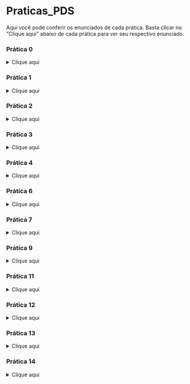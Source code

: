 # Praticas_PDS
Aqui você pode conferir os enunciados de cada prática. Basta clicar no "Clique aqui" abaixo de cada prática para ver seu respectivo enunciado.
### Prática 0

<details>
  <summary>Clique aqui</summary>
    Exercício 0: Alô mundo! O programa abaixo é o primeiro programa que você vai fazer na linguagem C. É um programa que simplesmente imprime “Alo mundo!” na tela. Digite o programa abaixo no seu editor de programas favorito. Depois, compile e execute o programa.

          #include <stdio.h>
  
          int main(){
            printf(“Alo mundo!”);
            return 0;
          }

Exercício 1: Impressão do nome

Escreva um programa que imprime o seu nome completo na tela.

Exercício 2: Sinal sonoro

Escreva um programa que emite um sinal sonoro. Para isso, basta imprimir o caractere especial ‘\a‘, ou seja, ao invés de imprimir “Alo mundo” ou o seu nome, imprima esse caractere especial.

Exercício 3: Cálculo do Seno de 3,14 e de 4,13

Escreva um programa que imprime na tela os senos de 3,14 e de 4,13. Use (= copiar e colar) o código que imprime o seno de 1,5, que está nos slides da Aula 2, para auxiliá-lo. E não se preocupe, boa parte desse código é novidade para você! No entanto, mão é muito difícil deduzir quais operações você precisa alterar (e criar) para imprimir os valores dos senos pedidos nesta questão.

Exercício 4: Impressão dos arquivos da pasta

Escreva um programa que imprime na tela todos os arquivos da pasta. Para isso, chame a operação system(“dir”) (ou system(“ls”), no Linux). A função “system” da linguagem C (biblioteca “stdlib.h”) executa uma operação do sistema operacional e o comando “dir” do prompt de comando (ou “ls”, se está em um sistema UNIX) lista os arquivos da pasta.
    
  </details>
  
### Prática 1
  
<details>
  <summary>Clique aqui</summary>
    Exercício 1: Código do nome

Escreva um programa para imprimir o seu primeiro nome em código ASC. Se o seu nome for “Ana”, o seu programa deve imprimir “65 110 97”.

Exercício 2: Troca de valores

Considere o programa abaixo:

      #include <stdio.h>
  
      void main(){
        float a = 3.14159, b = 2.71828;
        printf(“\nPI = %f”, b);
        printf(“\nEULER = %f”, a);
      }
  
Note que o programador trocou as variáveis que deveriam ser exibidas em cada printf. Assim, altere o programa acima de forma a corrigir o erro do programador. O problema é que o programador proibiu que você altere o que ele escreveu e também que digite os valores das constantes novamente. Então, faça isso (1) sem alterar nenhuma linha que o programador escreveu e (2) sem escrever novamente as constantes 3.14159 e 2.71828. Dica: troque os valores armazenados em cada variável.

Exercício 3: Conta Poupança

Uma conta poupança foi aberta com um depósito de R$789,54, com rendimentos de 0.56% de juros ao mês. No segundo mês, R$303,20 reais foram depositados nessa conta poupança. No terceiro mês, R$58,25 reais foram retirados da conta. Implemente um programa que imprime quanto haverá nessa conta no quarto mês.

Resposta: A conta terá R$1050,91 no quarto mês.

Exercício 4: IMC

Brutus e Olívia foram ao médico, que disse a eles que ambos estão fora do peso ideal. Ambos discordaram veementemente da afirmação do médico. Para provar que estava certo, o médico mostrou o Índice de Massa Corporal (IMC) de ambos, considerando que Brutus tem 1,84m e pesa 122kg e que Olívia tem 1,76m e pesa 45kg. Implemente um programa para mostrar o IMC de Brutus e Olívia e qual é a quantidade mínima de quilos que Brutus e Olívia devem perder ou ganhar para atingirem um peso saudável segundo a classificação do IMC. Use a seguinte fórmula para cálculo do IMC:
IMC = pesoaltura altura

A tabela abaixo descreve a classificação para as faixas de IMC.

IMC

Classificação

< 16 - Magreza grave
    
16 a < 17 - Magreza moderada
  
17 a < 18.5 - Magreza leve
           
18.5 a < 25 - Saudável
  
25 a < 30 - Sobrepeso
         
30 a < 35 - Obesidade grau I
  
35 a < 40 - Obesidade grau II (severa)
         
≥ 40 - Obesidade grau III (mórbida)
         
Resposta: O IMC do Brutus é 36,03 e o IMC da Olívia é 14,53. Brutus precisa perder, no mínimo, (aproximadamente) 37 quilos e Olívia precisa ganhar, no mínimo, (aproximadamente) 12 quilos.

Desafio para os fortes

Dígito verificador ou algarismo de controle é um mecanismo de autenticação utilizado para verificar a validade e a autenticidade de um valor numérico, evitando dessa forma fraudes ou erros de transmissão ou digitação. Consiste em um ou mais algarismos acrescentados ao valor original e calculados a partir deste através de um determinado algoritmo. Números de documentos de identificação, de matrícula, cartões de crédito e quaisquer outros códigos numéricos que necessitem de maior segurança utilizam dígitos verificadores. Esse trabalho consiste em calcular o dígito verificador do CPF. Seu programa deve receber um cpf sem o dígito verificador do usuário e imprimir o CPF com o dígito verificador. Você pode usar o seu CPF e de parentes e colegas para testar o programa. A seguir, as regras para o cálculo do dígito verificador são definidas através de um exemplo. É utilizado como exemplo o número: 123456789. Calcule a soma dos produtos dos nove dígitos utilizando peso 2 para unidade, peso 3 para dezena, peso 4 para centena e assim sucessivamente. Exemplo: 92+83+74+65+56+47+38+29+1*10 = 210.

A dezena do número verificador é 0 caso o resto da divisão por 11 da soma dos produtos seja 0 ou 1; caso contrário a dezena corresponde a subtrair de 11 o resto da divisão por 11 da soma dos produtos.

Calcule a soma dos produtos dos dez dígitos, onde o dígito menos significativo passa a ser a dezena dos dígitos verificadores, utilizando os seguintes pesos: 2, 3, 4, 5, 6, 7, 8, 9, 10, 11;

A unidade do número verificador é 0 caso o resto da divisão da soma dos produtos seja 0 ou 1; caso contrário a unidade corresponde a 11 menos o resto da divisão por 11 da soma dos produtos. Exemplo: resto da divisão de 255 por 11 é 2 então a unidade do número verificador é 11-2=9 Dica: para resolver esse problema, você precisa aprender três conceitos que ainda não foram ensinados em sala de aula: leitura de dados a partir do teclado, resto da divisão entre dois números, e processamento condicional. Para o primeiro conceito, procure saber como funciona a função scanf, que é da biblioteca stdio.h. Para o segundo conceito, procure saber como funciona o operador %, ou mod. Por fim, e mais difícil que os conceitos anteriores, procure saber como funciona o comando if e else da linguagem C. O aprendizado de uma linguagem depende muito da sua iniciativa de correr atrás das soluções. Esse exercício é uma forma de incentivar a autodidática.
</details>
  
### Prática 2
  
<details>
  <summary>Clique aqui</summary>
    Um estatístico lhe procurou pois precisa de uma implementação em C de funções de densidade de probabilidade de três distribuições: Cauchy padrão, Gumbel e distribuição de Laplace.

Exercício 1

Crie uma função que retorna a função de densidade de probabilidade para cada uma dessas distribuições.

a) Cauchy padrão

b) Gumbel

c) Laplace

Considere usar as funções exp(x) para calcular e^x e fabs(x) para calcular |x| ambas funções encontradas na biblioteca math.h.

Exemplos:

fabs(-5.3) retorna 5.3

exp(3) retorna e^3

Além disso, considere que pi = 3.141592 ou então use a constante M_PI da biblioteca math.h. Por fim, note que além de X as funções podem ter outros parâmetros de entrada. A função densidade de probabilidade da distribuição de Laplace, por exemplo, tem como parâmetros de entrada , e .

Exercício 2

Crie e compile um módulo que contenha as funções estatísticas implementadas no exercício anterior.

Exercício 3

Implemente um programa que use o módulo criado do exercício anterior para calcular e exibir a função densidade de probabilidade nos seguintes pontos:

cauchy(x=-2)

[resultado para conferência: 0.063662]

gumbel(x=0, 
=0.5, 
=2)

[resultado para conferência: 0.177786]

laplace(x=-6, 
=-5, 
=4)

[resultado para conferência: 0.097350]

Resumo da obra:

Nesta prática você deve entregar três arquivos:

estatistica.h, que contém os cabeçalhos das funções cauchy, gumbel e laplace;

estatistica.c, que contém a implementação das funções cauchy, gumbel e laplace;

pratica2.c, que contém a função main e as chamadas das funções cauchy, gumbel e laplace.
</details>
  
### Prática 3
 
<details>
  <summary>Clique aqui</summary>
   
      1. Conversão de tipo
  
a) Escreva uma função que recebe um número ponto flutuante como parâmetro e retorna um ponto flutuante equivalente à sua parte inteira. Exemplo: se a sua função receber -3.141592 como parâmetro, ela deve retornar -3.000000. Protótipo da função: 
  
      float parteInteira(float x);

b) Escreva uma função que recebe um número ponto flutuante como parâmetro e retorna um ponto flutuante equivalente à sua parte fracionária. Exemplo: se a sua função receber -3.141592 como parâmetro, ela deve retornar -0.141592. Protótipo da função: 
  
      float parteFracionaria(float x);

c) Escreva uma função que recebe dois inteiros x e y como parâmetros e retorna um ponto flutuante correspondente à divisão do primeiro pelo segundo (x dividido por y). Protótipo da função: 
      
      float divInts(int x, int y);

d) Faça um programa para testar as funções das letras a, b e c. Para cada função, teste pelo menos três entradas diferentes que, idealmente, dão saídas diferentes.

      2. Introdução à ponteiros
  
a) Escreva um programa que cria três variáveis, uma do tipo inteiro, outra do tipo ponto flutuante e outra do tipo caractere. Depois imprima na tela os endereços de memória que essas variáveis fazem acesso.

b) Altere o programa abaixo de forma a fazer com que o mesmo imprima 3 ao invés de 0. Você não pode executar nenhuma função de atribuição usando a variável x e nem alterar o comando printf da última linha do corpo da função main.

      #include <stdio.h>
       void main() {
          int x = 0;
          //coloque seu código aqui:

          printf(“%d”, x);
       }
  
c) Escreva uma função de nome soma1 que recebe como parâmetro um endereço de memória de inteiros (ponteiro para inteiro) e que soma 1 ao valor do seu conteúdo. Essa função deve ser do tipo void. Parte do seu protótipo é:

       void soma1(______________);
  
d) Resolva o exercício 2b usando a função do soma1 do exercício anterior.

      3. Atribuição dinâmica de valores
  
A função scanf permite que o usuário entre com valores para serem armazenados em endereços da memória. Caso você tenha variáveis no seu programa, a função scanf pode atribuir os valores que o usuário entrar diretamente nos endereços das suas variáveis, ou seja, atribui valores às próprias variáveis. Considere o programa abaixo, em que o usuário entra com dois valores ponto flutuante, que são atribuídos aos endereços das variáveis x e y. Altere este programa de forma a trocar os valores das duas variáveis. Você não pode alterar o último printf.

      #include <stdio.h>
      void main() {
        float x,y;
        scanf(“%f %f”, &x, &y);
        //coloque seu código aqui:

        printf(“\nx = %f\ny = %f”, x, y);
      }
  
        4. Introdução à passagem de parâmetro por referência
  
a) Escreva uma função de nome troca que recebe como parâmetros duas variáveis capazes de armazenar endereços de memória de pontos flutuantes (que tipo de variável é capaz de fazer isso?), end_valor1 e end_valor2. Essa função deve trocar o conteúdo dos endereços armazenados nessas variáveis, ou seja, o conteúdo armazenado no primeiro endereço (end_valor1) deve ser armazenado no endereço do segundo parâmetro (end_valor2), e vice-versa.

b) Resolva o Exercício 3 usando a função troca.

       5. Fast Pow
  
a) Neste exercício você deve usar operações de deslocamento de bits << e/ou >>. Primeiro, faça uma função de nome fast_pow_2 que recebe um inteiro expoente e retorna um unsigned long long contendo a potência de dois correspondente. Por exemplo, se o expoente passado como parâmetro for 7, a sua função deve retornar 2 elevado a 7. Um número do tipo unsigned long long é um inteiro sem sinal de 64 bits. Você o trata exatamente como um unsigned int, mas o seu alcance é muito maior. Protótipo da função:

      unsigned long long fast_pow_2(int expoente);
  
b) Depois, faça um programa para responder a seguinte pergunta: qual é a maior potência de 2 que um unsigned long long é capaz de armazenar? Faça um programa que use a função fast_pow_2 para imprimir esse limite. Para imprimir um unsigned long long você deve usar o especificador de formato %llu.

      6. Funções simples sem operadores condicionais
  
Implemente funções para realizar as operações abaixo sobre parâmetros recebidos como números inteiros sem sinal (unsigned int). Suas funções não devem usar qualquer operador condicional (exemplo: if). Dica: algumas delas podem requerer operações bit-a-bit.

Abaixo um exemplo de uma função que retorna o negativo do parâmetro:

      int neg(unsigned int number) {
        return -number;
      }
  
a) DDD. Extrair código de área de números de telefone com 8 dígitos (e.g., para o telefone 3134095858 a sua função deve retornar 31).

Protótipo:

      int ddd(unsigned int number);
  
b) Soma 1 se for par. Transformar um número par no próximo número ímpar e manter um número ímpar inalterado. Exemplo: para o número 4 a sua função deve retornar 5 e para o número 5 a sua função deve retornar 5.

Protótipo:

      int soma1SePar(unsigned int number);
  
c) Par ou ímpar. Retornar verdadeiro se o número for par ou falso caso contrário. Dica: lembre dos conceitos de verdadeiro e falso para a linguagem C.

Protótipo:

      int parOuImpar(unsigned int number);
  
d) Programa principal. Faça um programa para testar as funções DDD, soma1SePar e parOuImpar. Para cada função, teste pelo menos três entradas diferentes que, idealmente, dão saídas diferentes.
</details>
  
### Prática 4
  
<details>
  <summary>Clique aqui</summary>
    Exercício 1

Implementar uma função que recebe como parâmetro uma velocidade em km/h (quilômetros por hora) e retorne a mesma convertida para m/s (metros por segundo). A fórmula de conversão é M = K/3.6, sendo M a velocidade em km/h e K a velocidade em m/s. 

Protótipo:

    float paraMetrosPorSegundo(float v);

Exercício 2

Implementar uma função que recebe como parâmetro o raio de um círculo e retorne a área do círculo correspondente. A área do círculo é pi x raio^2, sendo que pi = 3.141592. 

Protótipo:

    float areaCirculo(float raio);

Exercício 3

Implementar uma função que recebe três números inteiros como parâmetro e retorna o maior entre eles. 

Protótipo:

    int maior3(int n1, int n2, int n3);

Exercício 4

Implementar uma função que recebe como parâmetro um número inteiro n e retorne 1 se ele for par e 0 caso ele seja ímpar. 

Protótipo:

    int ehPar(int n);

Exercício 5

Implementar uma função que recebe como parâmetro um número inteiro n e retorne 1 se ele for divisível por 3 ou por 5, mas não simultaneamente pelos dois, ou 0 caso contrário (divisível por 3 e 5 ou por nenhum dos dois). 

Protótipo:

    int ehDivisivelPor3ou5(int n);

Exercício 6

Implemente uma função que recebe como parâmetro a altura em metros e o sexo ('M' para masculino e 'F' para feminino) de uma pessoa e retorne o seu peso ideal PI, sendo que PI = (72.7 x H) - 58 caso o sexo seja masculino e PI = (62.1 x H) - 44.7 caso feminino. 

Protótipo:

    float pesoIdeal(float h, char sexo);

Exercício 7

Implemente um programa para ler o sexo, a altura, e o peso do usuário e informar quantos quilogramas ele deve ganhar ou perder para alcançar o seu peso ideal. Use a função pesoIdeal do exercício anterior.

Exercício 8

Implementar uma função que recebe como parâmetro um número inteiro N e retorne a soma dos números ímpares de 0 até N (incluindo N, se N for ímpar). 

Protótipo:

    int somaImpares(int N);

Exercício 9

Implementar uma função que recebe como parâmetro um número inteiro N e retorne o seu fatorial. Exemplo: o fatorial de 5 = 5! = 5 x 4 x 3 x 2 x 1 = 120. 

Protótipo:

    double fatorial(int N);

Exercício 10

Implementar uma função que recebe como parâmetro um número inteiro N e retorne a soma de todos os números positivos menores ou iguais a N que são divisíveis por 3 ou por 5, mas não por ambos. Exemplo: para N==20, a soma é 3+5+6+9+10+12+18+20 = 83. 

Protótipo:

    int somaNumerosDiv3ou5(int N);

Exercício 11

Implemente uma função que recebe como parâmetro três números inteiros maiores que zero (não precisa testar) x,y,z e uma operação numérica que pode assumir os valores 1,2,3 e 4. Caso a operação seja 1, a função deve calcular a média geométrica, caso seja 2, a média ponderada, caso seja 3, a média harmônica e, por fim, caso seja 4, a média aritmética. 

Protótipo:

    float calculaMedia(int x, int y, int z, int operacao);

Exercício 12

Implementar uma função que recebe como parâmetro um número inteiro N e retorne o seu número de divisores. Exemplo: os divisores de 66 são 8: 1,2,3,6,11,22,33,66. 

Protótipo:
  
    int numeroDivisores(int N);

Exercício 13

Implementar uma função que recebe como parâmetro um número inteiro positivo N e retorne o enésimo termo da sequência de Fibonacci. Essa sequência começa no termo de ordem zero e, a partir do segundo termo, seu valor é dado pela soma dos dois termos anteriores. Exemplo: para N == 8, o enésimo termo é 13, uma vez que a sequência de Fibonacci até o oitavo termo é: 0,1,1,2,3,5,8,13. 

Protótipo:

    int enesimoFibonacci(int N);

Exercício 14

Escreva uma função que retorna o máximo divisor comum (MDC) entre dois números inteiros. O MDC entre dois números é o maior número inteiro que os divide. Ex: O MDC entre 18 e 12 é 6. O MDC entre 18 e 6 é 6. 

Essa função deve ter o seguinte protótipo:

    int mdc(unsigned int x, unsigned int y);

Exercício 15

Escreva uma função que retorna o mínimo múltiplo comum (MMC) entre dois números inteiros. O MMC entre dois números é o menor número inteiro que é múltiplo de ambos, ou seja, que tem como divisores os dois números. Ex: O MMC entre 18 e 12 é 36. O MMC entre 18 e 6 é 18. 

Essa função deve ter o seguinte protótipo:

    int mmc(unsigned int x, unsigned int y);

Exercício 16

Escreva um programa que lê dois números inteiros do teclado e imprime na tela o máximo divisor comum (MDC) e o mínimo múltiplo comum (MMC) entre eles. Caso o usuário insira qualquer valor menor ou igual a zero, o programa deve informar isso a ele e pedir um novo número. Esse processo deve se repetir enquanto qualquer um dos números lidos seja menor ou igual a zero. 
</details>
  
### Prática 6
  
<details>
  <summary>Clique aqui</summary>
    Exercício 1: Número de Euler

O valor de  (número de Euler) pode ser aproximado pelo somatório:

    e = 1 + 1/1! + 1/2! + 1/3! + 1/4! + ...

Implemente um programa para aproximar o valor de e . Seu programa deve aumentar a precisão da aproximação calculando iterativamente (isto é, num laço) os termos do somatório acima. Seu programa deve parar a aproximação quando o i-ésimo termo (1/i!) for menor do que 10^(-6).

Implemente esse programa fazendo uma função separada para calcular o fatorial de i.

Exercício 2: Calculador de conceito
 
O conceito de um aluno é calculado a partir de sua nota, seguindo a tabela abaixo. Faça um programa que lê a nota de um aluno do teclado e imprime seu conceito. Assuma que alunos só podem receber notas inteiras (isto é, sem decimais). Você deve usar o comando switch para verificar a nota lida.

    Nota

    0 a 4 -> F
    5 -> E
    6 -> D
    7 -> C
    8 -> B
    9+ -> A

Exercício 3: Triângulo de Floyd

Faça um programa que lê um número inteiro N e imprime as N primeiras linhas do triângulo de Floyd:

    1
    2 3
    4 5 6
    7 8 9 10
    11 12 13 14 15

Desafio: Faça um programa para imprimir a N-ésima linha sem calcular as anteriores.

Exercício 4: Tamanho de uma string

Implemente um programa que leia um string e conte o número de caracteres. Não use a função strlen. Para ler uma string de até 127 caracteres do teclado, use o seguinte código:

    char linha[128];
    printf("digite uma linha:\n");
    fgets(linha, 128, stdin);

Dica: veja o vídeo sobre fgets 

Exercício 5: Conversão de caixa

Faça um programa que leia um string e modifique todos os caracteres minúsculos por caracteres maiúsculos.

Dica: os caracteres minúsculos tem o código ASCII entre 97 e 122 e os caracteres maiúsculos tem o código ASCII entre 65 e 90.

Exercício 6: Detector de palíndromos

Implemente código C para testar se uma string é um palíndromo. Um palíndromo é uma palavra idêntica quando lida de trás para frente, como "arara", "radar" e "reviver".

Exercício 7: Inversão de string

Escreva um programa para ler um texto do teclado e imprimir o inverso dele. Use o ponto final para indicar o término do texto, ou seja, o usuário deve terminar o texto sempre com um ponto final. Leia um caractere do texto por vez usando a função getc como a seguir:

    char c = getc(stdin); 

Exercício 8: Abreviação de nome

Escreva um programa para ler um nome completo do teclado terminado com um ponto final (‘.’). Seu programa deve imprimir o mesmo na forma abreviada. Exemplo: o nome “Pedro Olmo Stancioli Vaz de Melo.” deve ser abreviado para “P.O.S.V.M.”. Note que o processo de abreviação deve ignorar palavras que começam com caracteres minúsculos. Considere que o usuário irá inserir apenas nomes válidos, sempre irá terminar o nome com o caractere ‘.’ e o nome não conterá acentos.

Exercício 9: Desafio

Implementar um programa do Exercício 8 considerando os possíveis erros do usuário:

O número de espaços entre os nomes pode ser ilimitado. Ex: “Pedro           Olmo”.

Considerar que o usuário pode trocar letras maiúsculas por minúsculas e vice-versa. Ex: “Pedro      oLMo”.

Desconsiderar todas as palavras conectoras de nomes: de, da, do, das, dos.

</details>
  
### Prática 7
  
<details>
  <summary>Clique aqui</summary>
    Exercício 1: Produto Escalar

Escreva um programa em C que recebe dois arranjos de números reais U e V e a dimensão N dos dois arranjos e que retorna o produto escalar de U e V .

Assuma que  é menor que o número máximo de elementos do arranjo (por exemplo, 100). Para testar, preencha cada vetor com um único valor.

Exercício 2: Fibonacci

A sequência de Fibonacci pode ser definida como:

fib(0) = 1
fib(1) = 1
fib(n) = fib(n-1) + fib(n-2), para n>2

Implemente um programa que calcule a série de Fibonacci e armazene em um vetor cada elemento da série, de forma que a posição 0 armazene o termo 0, a posição 1 o termo 1, e assim por diante. Lembro que o termo 0 é o inteiro 1. Seu programa deve receber do usuário um número entre 0 e 1000 e imprimir o termo correspondente ao número recebido. O usuário deve ser capaz de entrar com vários números interativamente em uma mesma execução. O programa termina quando o usuário entrar com um número negativo ou maior que 1000. Dica: se o tipo int for insuficiente para armazenar todos os elementos da série, use outro tipo de dados.

Exercício 3: Média dos elementos de um vetor***

Escreva uma função em C que recebe um vetor de números reais V e número de elementos N armazenados em V e que retorna a média dos N elementos armazenados em V . O vetor deve ser preenchido com números aleatórios através de uma outra função. Para gerar números aleatórios, use a função drand48() no Linux, ou a função rand() no Windows, da biblioteca stdlib.h.

Exercício 4: Intercalação de vetores

Faça um programa que leia 2 vetores X e Y de 10 elementos, cada um. Intercale os elementos desses 2 vetores formando assim um novo vetor Z de 20 elementos, onde, nas posições ímpares de Z, estejam os elementos de X e, nas posições pares, os elementos de Y. Exemplo: Se X = 3,5,2,8,4 e Y = 1,7,6,5,2 então Z = 3,1,5,7,2,6,8,5,4,2. Imprimir o vetor Z.

Exercício 5: Inverso de um vetor

Faça um programa para ler um vetor V de N elementos e gerar um outro vetor com esses N elementos em ordem inversa. O valor de N é lido pelo teclado.

Exercício 6: União de vetores

Faça um programa para preencher dois vetores X e Y de 60 posições com valores aleatórios entre 0 e 365. Imprima o conjunto união desses dois vetores. Curiosidade: leia sobre o paradoxo do aniversário.

Exercício 7: Teste da Função rand()

Uma boa função para geração de números aleatórios deve gerar valores com igual probabilidade, i.e., se eu quero gerar 100 valores entre 1 e 10, o número de vezes que cada número é gerado deve ser próximo de 10. Assim, nesta prática você deve criar um programa para testar a qualidade da função rand() da linguagem C. Para isso, gere 5000000 números aleatórios entre 0 (inclusive) e 999 (inclusive) e conte quantas vezes cada número foi gerado. Imprima a diferença entre a maior e a menor contagem. Exemplo: se o número 83 foi aquele que mais vezes foi gerado, com 5315 gerações, e o número 762 foi aquele que menos vezes foi gerado, com 4802 gerações, então seu programa deve imprimir 513.

Dica: crie um vetor de inteiros de 1000 posições para armazenar quantas vezes cada número (entre 0 e 999) é gerado. Assim, cada vez que você gerar aleatoriamente o número , faça vetor_contagem[k]++. Exemplo: se você gerar o número 888, faça vetor_contagem[888]++. No final, vetor_contagem[k] conterá o número de vezes que o número  foi gerado.

DESAFIO PARA OS FORTES: Além da diferença, imprimir também o desvio padrão das contagens. Para entender o que é o desvio padrão e como ele é calculado, consulte a Wikipedia ou qualquer site disponível na Internet.

Teoria

Números aleatórios

A única função que temos na linguagem C para gerar um número aleatório é a função \texttt{rand}. Essa função não requer parâmetros e retorna um número inteiro aleatório entre 0 e 2^31 - 1 (maior inteiro possível, lembram?). 

Exemplo de código que gera três números aleatórios:

    #include <stdio.h>

    void main() {

    int r1, r2, r3;
    r1 = rand();
    r2 = rand();
    r3 = rand();

    printf("numeros gerados: %d, %d, %d", r1, r2, r3);
    }

Vetores

Para calcular a média dos  números inteiros gerados aleatoriamente do Problema 1, você precisa de 100 variáveis inteiras. Com o conhecimento que temos hoje, teríamos que criar 100 variáveis, o que é impraticável. Assim, para resolver esse problema, podemos criar uma única variável do tipo vetor para armazenar todos esses valores. Essa variável do tipo vetor pode ter, por exemplo, o nome  e ter associada a ela 100 endereços de memória para guardar inteiros. Como eu faço isso?

    int r[100]; //cria um vetor de inteiros com 100 posicoes

Assim, eu posso considerar que cada uma das 100 posições é uma variável única para eu armazenar um valor inteiro. E como eu acesso essas variáveis? Basta eu utilizar o índice da posição que eu quero acessar entre colchetes, depois do nome da variável. Por exemplo, para eu armazenar o número -15 na primeira posição do vetor r e o número 948 na quadragésima posição de r, devo executar as seguintes operações:

    r[0] = -15;
    r[39] = 948;

Note que a primeira posição de um vetor de 100 posições é 0 e a última posição é 99. Então, como faço para calcular a média desses dois números?

    float media = (r[0] + r[39])/2.0;

O código completo é:

    #include <stdio.h>

    void main() {

    int r[100]; //cria um vetor de inteiros com 100 posicoes
    r[0] = -15;
    r[39] = 948;
    float media = (r[0] + r[39])/2.0;
    }
</details>
  
### Prática 9
  
<details>
  <summary>Clique aqui</summary>
    Exercício 1

Neste exercício, você deve criar um protótipo de um sistema de batalha entre guerreiros de um jogo. 

Para isso, implemente os itens a seguir em um módulo separado chamado jogo.

1.1. Defina um novo tipo de dados chamado Guerreiro com os seguintes campos: ataque (inteiro), defesa (inteiro), carisma (inteiro), pontos_vida (inteiro) e id_guerreiro (inteiro).

1.2.  Escreva uma função de nome rolaDados que simula a rolagem de três dados de seis faces tradicionais (1 a 6) e retorna a soma dessas rolagens. Note que somar os valores resultantes da rolagem de três dados de seis faces é diferente de rolar um dado que retorna um número entre 3 e 18.

1.3. Escreva um procedimento de nome criaGuerreiro que recebe um Guerreiro por passagem de parâmetro por referência e que atribui valores aos seus campos de batalha:  ataque, carisma e defesa, nessa ordem. Os seus campos de batalha devem receber um valor inteiro da função rolaDados. Depois, atribua um valor para o campo pontos_vida, que  deve receber a soma dos valores retornados por três execuções da função rolaDados. Assuma que o campo id_guerreiro já foi preenchido fora da função.

1.4. Escreva uma função de nome bonusCarisma que recebe um valor de carisma como parâmetro e retorna o bônus dado por esse valor de carisma. A tabela de bônus funciona da seguinte maneira:

    Carisma 18: o guerreiro é extremamente carismático e tem todo o apoio da torcida, recebendo um bônus de +3.
    Carisma 16 e 17:  o guerreiro é muito carismático e tem o apoio de quase toda a torcida, recebendo um bônus de +2.
    Carisma 14 e 15:  o guerreiro é carismático e tem o apoio de alguns torcedores, recebendo um bônus de +1.
    Carisma 6 e 7:  o guerreiro é antipático, e tem alguma torcida contra ele, recebendo uma penalidade de -1.
    Carisma 4 e 5:  o guerreiro é muito antipático, e tem quase toda a torcida contra ele, recebendo uma penalidade de -2.
    Carisma 3:  o guerreiro é extremamente antipático, e tem toda a torcida contra ele, recebendo uma penalidade de -3.
    Para qualquer outro valor de carisma, a sua função deve retornar 0.

1.5. Escreva um procedimento de nome ataca que recebe dois Guerreiros por passagem de parâmetro por referência e simula um ataque do primeiro guerreiro no segundo. O ataque é dado da seguinte maneira:

O primeiro guerreiro rola três dados e soma os seus valores com o seu campo ataque e com o seu bônus de carisma. Essa soma é o valor do golpe do primeiro guerreiro.

O segundo guerreiro rola três dados e soma os seus valores com o seu campo defesa e com o seu bônus de carisma. Essa soma é o valor do escudo do segundo guerreiro. 

Faça dano = golpe - escudo. Se o dano for maior que zero, subtraia dano dos pontos_vida do segundo guerreiro. Ao subtrair o dano, considere que o campo pontos_vida não pode ter valores menores que zero. 

Exercício 2

Escreva um programa que simula a batalha até a morte entre dois guerreiros. Para isso, crie dois guerreiros, um com id_guerreiro = 1 e outro com id_guerreiro = 2. Depois, atribua valores aleatórios para os seus campos de batalha a partir da função criaGuerreiro e inicie ataques intercalados entre esses guerreiros, ou seja, comece com o guerreiro 1 atacando o 2, depois o 2 atacando o 1, depois o 1 atacando o 2, e assim por diante. Para simular um ataque, use a função ataca. A batalha deve acabar quando um dos jogadores, o perdedor, alcançar 0 pontos_vida. Imprima na tela “\nVencedor: “ e logo em seguida o identificador do guerreiro vencedor (exemplo de impressão: “\nVencedor: 1”). Imprima também “\nPontos de vida restantes: ” e os pontos de vida restantes do guerreiro vencedor. 

Este exercício deve usar o módulo jogo criado no exercício anterior e deve ser implementado no arquivo testajogo.c.

DESAFIO PARA OS FORTES

Escreva um programa que simula um campeonato entre 16 guerreiros. Este campeonato deve ser do tipo mata-mata, ou seja, eliminatório. Na primeira rodada, simule 8 batalhas entre os 16 guerreiros, em que o guerreiro 1 enfrenta o 2, o 3 enfrenta o 4, e assim por diante. Depois, simule batalhas entre os vencedores dos confrontos, ou seja, o vencedor do confronto 1 enfrenta o vencedor do confronto 2, o vencedor do confronto 3 enfrenta o vencedor do confronto 4, e assim por diante. Repita esse procedimento até chegar no campeão. Imprima o seu identificador e a sua quantidade de pontos de vida. 

Este exercício deve usar o módulo jogo criado no exercício anterior e deve ser implementado no arquivo testacampeonato.c.
</details>
  
### Prática 11
  
<details>
  <summary>Clique aqui</summary>
    Problema

Você recebeu um arquivo cartelas.txt contendo 1 milhão de apostas feitas na mega-sena. Neste exercício, você deve verificar duas coisas. Primeiro, conte e imprima o número de cartelas que foram vencedoras. Os números sorteados foram: 6, 9, 22, 23, 48, 52. Depois, à título de curiosidade, você deve contar quantas pessoas apostaram nos números do seriado Lost, que são: 4, 8, 15, 16, 23, 42.

    Teoria

    Para abrir um arquivo, você deve usar o comando fopen da linguagem C. Exemplo:

    FILE *arq;
    arq = fopen("cartelas.txt", "r");

A variável arq, que é um ponteiro para FILE, recebe da função fopen o endereço de memória que aponta para a região da memória em que as informações do arquivo cartelas.txt são armazenadas. Ou seja, a partir da variável arq, você pode agora ler dados do arquivo cartelas.txt.

Para ler dados numéricos de um arquivo que você já abriu a partir da função fopen, você deve usar o comando fscanf. Exemplo:

    int n;
    fscanf(arq, "%d", &n);

Note que a função fscanf é muito parecida com a função scanf. Na verdade, a única diferença entre elas é que, na função fscanf, o primeiro parâmetro é o fluxo de dados (ou arquivo) do qual você quer ler dados. No comando acima, a função fscanf leu um inteiro do arquivo arq e o armazenou na variável n.

À cada chamada da função fscanf, novos dados do arquivo serão lidos. Veja o código abaixo:

    while(feof(arq) == 0) {
    	fscanf(arq, "%d", &n);
	    printf("\nli: %d", n);
    }

Neste exemplo, a função feof verifica se ainda existem dados para serem lidos do arquivo arq, ou seja, se ainda não é fim de arquivo. Caso seja fim de arquivo, a função feof retorna 1. Caso ainda existam dados para serem lidos, a função retorna 0. Assim, o código anterior lê um inteiro do arquivo e o imprime enquanto houver dados para serem lidos. Quando for fim de arquivo, a função feof retorna 0 e o while é encerrado.

Por fim, depois que você leu todos os dados relevantes do arquivo, você deve fechá-lo e desalocar a memória dedicada à ele. Para isso, use a função fclose, como no exemplo abaixo:

    fclose(arq);
    
DICA: Para resolver o exercício desta prática, sugiro que comecem devagar. Primeiro, tentem ler e exibir na tela todos os números contidos no arquivo. Depois tentem armazenar os seis números de uma cartela em um vetor de inteiros, para que você possa comparar com a combinação vencedora. Quando for fazer a comparação, sugiro antes ordenar os números da cartela, pois sem isso você terá que testar todas as combinações possíveis. Na aula de 
“Passagem de Parâmetros” uma função que executa algoritmo de ordenação selection sort é descrita.

Gabarito: há apenas uma cartela vencedora, mas há 6 cartelas que apostaram os números do seriado Lost.

DESAFIO PARA OS FORTES

Além dos vencedores, imprimir também o número de cartelas que conseguiram a quadra (acertar quatro números) e a quina (acertar cinco números).
</details>
  
### Prática 12
  
<details>
  <summary>Clique aqui</summary>
    O professor armazena as notas de cada disciplina que leciona em um arquivo diferente (GAAL.txt, AEDS1.txt etc).

Formato dos arquivos: matrícula, nome, nota1, nota2

O programa pratica12.c está incompleto, então você deve modificá-lo para implementar as seguintes funcionalidades:

Exercício 1: permitir que o professor possa escolher se deseja ou não que a média das notas seja exibida junto com a listagem do conteúdo do arquivo.

Exercício 2: permitir que  o nome do arquivo e seu modo de exibição sejam opções definidas como parâmetros de execução do programa.

Exercício 3: permitir que as notas dos alunos possam ser modificadas.
</details>
  
### Prática 13
  
<details>
  <summary>Clique aqui</summary>
    Alocação dinâmica de matrizes

Escreva um programa para ler um número inteiro n do teclado e criar dinamicamente uma matriz n x n de pontos flutuantes, atribuindo 0.0 a todas as suas posições. Uma matriz de pontos flutuantes de dimensões n x n é, na verdade, um vetor de n ponteiros para pontos flutuantes em que cada ponteiro deste vetor aponta para um vetor de n pontos flutuantes. Assim, para resolver esse exercício, primeiro aloque dinamicamente um vetor de n posições de ponteiros para pontos flutuantes. Depois, para cada posição i deste vetor, aloque um vetor de tamanho n de pontos flutuantes e atribua 0.0 a cada uma das suas posições. Por fim, imprima a matriz. 

DESAFIO: faça a alocação da matriz em uma função.

Editor de textos

Implemente um programa para ler um texto de tamanho indefinido, armazená-lo em uma variável e imprimi-lo novamente na tela.

Passo a passo

    1) Você deve ler caractere por caractere usando a função getche(). Para ler um caractere usando essa função, faça char c = getche().
    2) Todo o texto lido deve ser armazenado na memória a partir de alocação dinâmica. Crie um ponteiro para caractere (char *texto) para apontar para essa área de memória.
    3) Antes de alocar memória para os caracteres, você deve armazenar temporariamente os caracteres lidos em um vetor de caracteres (char buffer[BUFFER_TAM]) de BUFFER_TAM  posições. Para isso, conte os caracteres lidos usando uma variável (ex: int contBuffer) e armazene-os no vetor fazendo buffer[contBuffer]=c. Faça #define BUFFER_TAM 5.
    4) Quando o vetor buffer estiver cheio, aloque dinamicamente outro espaço em memória e transfira todo o conteúdo do buffer para este espaço. Ao final,  variável texto deverá receber o endereço para essa memória alocada:
        texto = (char*)malloc((contBuffer)*sizeof(char));
    
Os detalhes desse processo são descritos a seguir. Sempre que vetor buffer estiver cheio, aloque um novo espaço em memória para receber o conteúdo do buffer mais o conteúdo apontado pela variável texto. Crie um apontador de caracteres temporário de nome char *textoaux para apontar para esse espaço de memória. Transfira para esse espaço o conteúdo apontado por texto (caso exista) e, em seguida, o conteúdo de buffer.

    5) Depois de fazer a transferência do item anterior, libere a memória apontada pelo apontador texto (que contém o texto desatualizado) e faça o apontador texto receber o endereço apontado por textoaux (que contém o texto atualizado). Dessa maneira, o apontador texto apontará para um espaço em memória que contém todo o texto digitado até o momento.
    6) Este processo deve se repetir até que o caractere '#' seja digitado pelo usuário. Esse caractere não deve ser armazenado mas, ao invés dele, deve-se armazenar o caractere '\0', delimitando o fim da string.
    7) Observação importante: No Windows, se você apertar a tecla ENTER, os caracteres '\r' e '\n' serão enviados do teclado para a função char c = getche(). Dessa maneira, a variável c receberá somente '\r', que retorna para o início da linha. Para fazer a quebra de linha corretamente, use o seguinte código após ler o caractere c:


    if(c == '\r'){
      c = '\n';
	  printf("\n");
    }

Pseudo-código

Há outras maneiras de resolver este problema, algumas melhores que a apresentada abaixo!

    #define BUFFER_TAM 5    
    Faça contBuffer = 0
    faça {    
      leia o caractere c do teclado
      se c == '\r', faça c = '\n' e imprima '\n' na tela    
      se o buffer estiver vazio, faça buffer[contBuffer] = c e contBuffer++    
      se o buffer estiver cheio ou c == '#', faça {
      aloque memória para armazenar o conteúdo do buffer mais o do texto até o momento armazenado
          faça textoaux apontar para essa área de memória
            transfira o conteúdo do texto e do buffer para essa área de memória
          desaloque a área previamente alocada para o texto, caso exista
            faça texto = textoaux
          zere o contador do buffer
    }
    } enquanto (c != '#')
    texto[countTotal-1] = '\0';
    imprima o texto
    desaloque a memoria alocada para o texto

</details>
  
### Prática 14
  
<details>
  <summary>Clique aqui</summary>
  
    1) Escreva uma função recursiva que calcule a soma dos primeiros n cubos:
        
        S = 1³ + 2³ + … + n³.

    2) Escreva um procedimento recursivo para imprimir todos os números naturais de 0 até N em ordem crescente.

    3) Escreva um procedimento recursivo para imprimir todos os números naturais de 0 até N em ordem decrescente.

    4) Crie uma função recursiva que retorne a soma dos elementos de um vetor de inteiros.

    5) Crie uma função recursiva que retorne a média dos elementos de um vetor de inteiros.

    6) Escreve uma função recursiva que receba por parâmetro dois valores inteiros x e y e calcule e retorne o resultado de x^y (x elevado a y) para o programa principal, considere x e y inteiros positivos. Você não pode usar a função pow.

    7) Escreva uma função que recebe uma string como parâmetro e a imprima invertida.

    8) Escreva uma função recursiva que receba um valor inteiro x(positivo) e o retorne invertido. Exemplo: se x = 123, a função deve retornar 321.

    9) Escreva uma função recursiva que receba um valor inteiro(positivo) em base decimal e o imprima em base binária.

    10) Escreva uma função recursiva que retorne o menor elemento em um vetor.
</details>
